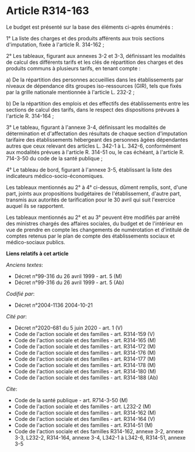 # Article R314-163

Le budget est présenté sur la base des éléments ci-après énumérés :

1° La liste des charges et des produits afférents aux trois sections d'imputation, fixée à l'article R. 314-162 ;

2° Les tableaux, figurant aux annexes 3-2 et 3-3, définissant les modalités de calcul des différents tarifs et les clés de
répartition des charges et des produits communs à plusieurs tarifs, en tenant compte :

a) De la répartition des personnes accueillies dans les établissements par niveaux de dépendance dits groupes iso-ressources
(GIR), tels que fixés par la grille nationale mentionnée à l'article L. 232-2 ;

b) De la répartition des emplois et des effectifs des établissements entre les sections de calcul des tarifs, dans le respect
des dispositions prévues à l'article R. 314-164 ;

3° Le tableau, figurant à l'annexe 3-4, définissant les modalités de détermination et d'affectation des résultats de chaque
section d'imputation tarifaire des établissements hébergeant des personnes âgées dépendantes autres que ceux relevant des
articles L. 342-1 à L. 342-6, conformément aux modalités prévues à l'article R. 314-51 ou, le cas échéant, à l'article R.
714-3-50 du code de la santé publique ;

4° Le tableau de bord, figurant à l'annexe 3-5, établissant la liste des indicateurs médico-socio-économiques.

Les tableaux mentionnés au 2° à 4° ci-dessus, dûment remplis, sont, d'une part, joints aux propositions budgétaires de
l'établissement, d'autre part, transmis aux autorités de tarification pour le 30 avril qui suit l'exercice auquel ils se
rapportent.

Les tableaux mentionnés au 2° et au 3° peuvent être modifiés par arrêté des ministres chargés des affaires sociales, du
budget et de l'intérieur en vue de prendre en compte les changements de numérotation et d'intitulé de comptes retenus par le
plan de compte des établissements sociaux et médico-sociaux publics.

**Liens relatifs à cet article**

_Anciens textes_:

  - Décret n°99-316 du 26 avril 1999 - art. 5 (M)
  - Décret n°99-316 du 26 avril 1999 - art. 5 (Ab)

_Codifié par_:

  - Décret n°2004-1136 2004-10-21

_Cité par_:

  - Décret n°2020-681 du 5 juin 2020 - art. 1 (V)
  - Code de l'action sociale et des familles - art. R314-159 (V)
  - Code de l'action sociale et des familles - art. R314-165 (M)
  - Code de l'action sociale et des familles - art. R314-172 (M)
  - Code de l'action sociale et des familles - art. R314-176 (M)
  - Code de l'action sociale et des familles - art. R314-177 (M)
  - Code de l'action sociale et des familles - art. R314-178 (M)
  - Code de l'action sociale et des familles - art. R314-180 (M)
  - Code de l'action sociale et des familles - art. R314-188 (Ab)

_Cite_:

  - Code de la santé publique - art. R714-3-50 (M)
  - Code de l'action sociale et des familles - art. L232-2 (M)
  - Code de l'action sociale et des familles - art. R314-162 (M)
  - Code de l'action sociale et des familles - art. R314-164 (V)
  - Code de l'action sociale et des familles - art. R314-51 (M)
  - Code de l'action sociale et des familles R314-162, annexe 3-2, annexe 3-3, L232-2, R314-164, annexe 3-4, L342-1 à L342-6, R314-51, annexe 3-5
